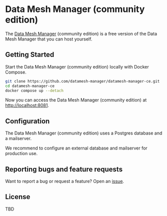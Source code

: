 # Data Mesh Manager (community edition)

The [Data Mesh Manager](https://www.datamesh-manager.com) (community edition) is a free version of the Data Mesh Manager that you can host yourself.

## Getting Started

Start the Data Mesh Manager (community edition) locally with Docker Compose.

```bash
git clone https://github.com/datamesh-manager/datamesh-manager-ce.git
cd datamesh-manager-ce
docker compose up --detach
```

Now you can access the Data Mesh Manager (community edition) at [http://localhost:8081](http://localhost:8081).

## Configuration

The Data Mesh Manager (community edition) uses a Postgres database and a mailserver.

We recommend to configure an external database and mailserver for production use.

## Reporting bugs and feature requests

Want to report a bug or request a feature? Open an [issue](https://github.com/datamesh-manager/datamesh-manager-ce/issues/new).

## License

TBD
